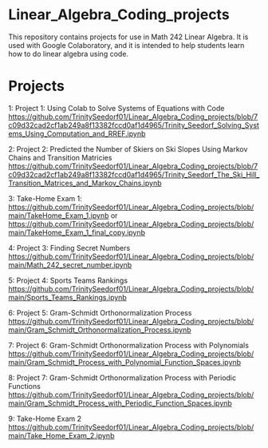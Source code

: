 # Linear_Algebra_Coding_projects

This repository contains projects for use in Math 242 Linear Algebra. It is used with Google Colaboratory, and it is intended to help students learn how to do linear algebra using code.

# Projects

1:  Project 1: Using Colab to Solve Systems of Equations with Code
https://github.com/TrinitySeedorf01/Linear_Algebra_Coding_projects/blob/7c09d32cad2cf1ab249a8f13382fccd0af1d4965/Trinity_Seedorf_Solving_Systems_Using_Computation_and_RREF.ipynb

2:  Project 2: Predicted the Number of Skiers on Ski Slopes Using Markov Chains and Transition Matricies
https://github.com/TrinitySeedorf01/Linear_Algebra_Coding_projects/blob/7c09d32cad2cf1ab249a8f13382fccd0af1d4965/Trinity_Seedorf_The_Ski_Hill_Transition_Matrices_and_Markov_Chains.ipynb

3: Take-Home Exam 1:
https://github.com/TrinitySeedorf01/Linear_Algebra_Coding_projects/blob/main/TakeHome_Exam_1.ipynb
or
https://github.com/TrinitySeedorf01/Linear_Algebra_Coding_projects/blob/main/TakeHome_Exam_1_final_copy.ipynb

4: Project 3: Finding Secret Numbers
https://github.com/TrinitySeedorf01/Linear_Algebra_Coding_projects/blob/main/Math_242_secret_number.ipynb

5: Project 4: Sports Teams Rankings
https://github.com/TrinitySeedorf01/Linear_Algebra_Coding_projects/blob/main/Sports_Teams_Rankings.ipynb

6: Project 5: Gram-Schmidt Orthonormalization Process
https://github.com/TrinitySeedorf01/Linear_Algebra_Coding_projects/blob/main/Gram_Schmidt_Orthonormalization_Process.ipynb

7: Project 6: Gram-Schmidt Orthonormalization Process with Polynomials
https://github.com/TrinitySeedorf01/Linear_Algebra_Coding_projects/blob/main/Gram_Schmidt_Process_with_Polynomial_Function_Spaces.ipynb

8: Project 7: Gram-Schmidt Orthonormalization Process with Periodic Functions
https://github.com/TrinitySeedorf01/Linear_Algebra_Coding_projects/blob/main/Gram_Schmidt_Process_with_Periodic_Function_Spaces.ipynb

9: Take-Home Exam 2
https://github.com/TrinitySeedorf01/Linear_Algebra_Coding_projects/blob/main/Take_Home_Exam_2.ipynb
